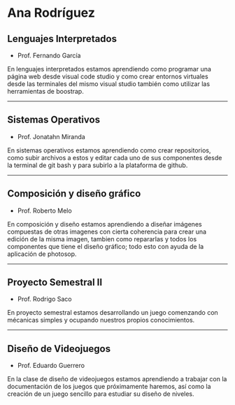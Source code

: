 # Ana Rodríguez

## Lenguajes Interpretados
- Prof. Fernando García 

En lenguajes interpretados estamos aprendiendo como programar una página web desde visual code studio y como crear entornos virtuales desde las terminales del mismo visual studio también como utilizar las herramientas de boostrap.

-------
## Sistemas Operativos
- Prof. Jonatahn Miranda

En sistemas operativos estamos aprendiendo como crear repositorios, como subir archivos a estos y editar cada uno de sus componentes desde la terminal de git bash y para subirlo a la plataforma de github.

-------
## Composición y diseño gráfico

- Prof. Roberto Melo

En composición y diseño estamos aprendiendo a diseñar imágenes compuestas de otras imagenes con cierta coherencia para crear una edición de la misma imagen, tambien como repararlas y todos los componentes que tiene el diseño gráfico; todo esto con ayuda de la aplicación de photosop.

-------
## Proyecto Semestral II

- Prof. Rodrigo Saco

En proyecto semestral estamos desarrollando un juego comenzando con mécanicas simples y ocupando nuestros propios conocimientos.

-------
## Diseño de Videojuegos

- Prof. Eduardo Guerrero

En la clase de diseño de videojuegos estamos aprendiendo a trabajar con la documentación de los juegos que próximamente haremos, así como la creación de un juego sencillo para estudiar su diseño de niveles. 